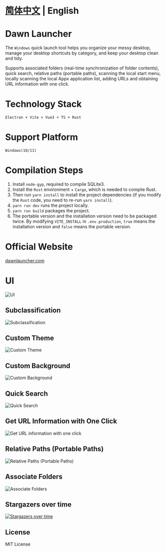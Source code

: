 # [简体中文](https://github.com/fanchenio/DawnLauncher) | English

# Dawn Launcher

The `Windows` quick launch tool helps you organize your messy desktop, manage your desktop shortcuts by category, and keep your desktop clean and tidy.

Supports associated folders (real-time synchronization of folder contents), quick search, relative paths (portable paths), scanning the local start menu, locally scanning the local Appx application list, adding URLs and obtaining URL information with one click.

# Technology Stack

`Electron + Vite + Vue3 + TS + Rust`

# Support Platform

`Windows(10/11)`

# Compilation Steps

1. Install `node-gyp`, required to compile SQLite3.
2. Install the `Rust` environment + `Cargo`, which is needed to compile Rust.
3. Then run `yarn install` to install the project dependencies (if you modify the `Rust` code, you need to re-run `yarn install`).
4. `yarn run dev` runs the project locally.
5. `yarn run build` packages the project.
6. The portable version and the installation version need to be packaged twice. By modifying `VITE_INSTALL` in `.env.production`, `true` means the installation version and `false` means the portable version.

# Official Website

[dawnlauncher.com](https://dawnlauncher.com/)

# UI

![UI](/images/soft1.png)

## Subclassification

![Subclassification](/images/soft2.png)

## Custom Theme

![Custom Theme](/images/soft3.png)

## Custom Background

![Custom Background](/images/soft4.png)

## Quick Search

![Quick Search](/images/soft5.png)

## Get URL Information with One Click

![Get URL information with one click](/images/soft6.webp)

## Relative Paths (Portable Paths)

![Relative Paths (Portable Paths)](/images/soft7.png)

## Associate Folders

![Associate Folders](/images/soft8.webp)

## Stargazers over time

[![Stargazers over time](https://starchart.cc/fanchenio/DawnLauncher.svg)](https://starchart.cc/fanchenio/DawnLauncher)

## License

MIT License
